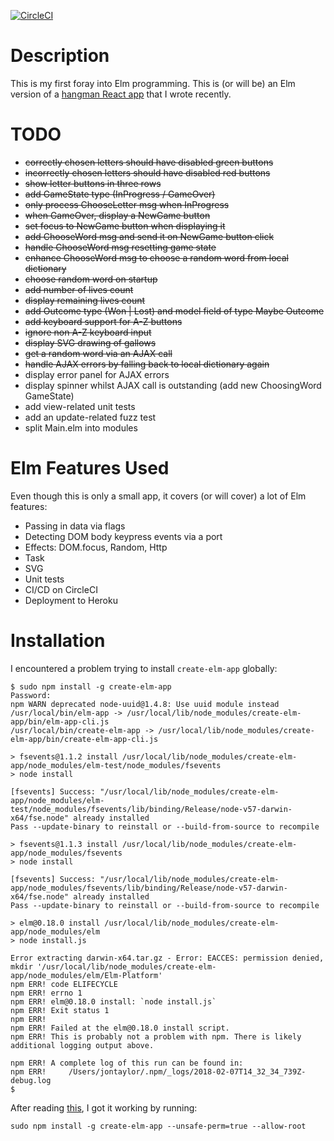 [![CircleCI](https://circleci.com/gh/taylorjg/hangman-elm/tree/master.svg?style=svg)](https://circleci.com/gh/taylorjg/hangman-elm/tree/master)

# Description

This is my first foray into Elm programming.
This is (or will be) an Elm version of a [hangman React app](https://github.com/taylorjg/hangman) that I wrote recently.

# TODO

* ~~correctly chosen letters should have disabled green buttons~~
* ~~incorrectly chosen letters should have disabled red buttons~~
* ~~show letter buttons in three rows~~
* ~~add GameState type (InProgress / GameOver)~~
* ~~only process ChooseLetter msg when InProgress~~
* ~~when GameOver, display a NewGame button~~
* ~~set focus to NewGame button when displaying it~~
* ~~add ChooseWord msg and send it on NewGame button click~~
* ~~handle ChooseWord msg resetting game state~~
* ~~enhance ChooseWord msg to choose a random word from local dictionary~~
* ~~choose random word on startup~~
* ~~add number of lives count~~
* ~~display remaining lives count~~
* ~~add Outcome type (Won | Lost) and model field of type Maybe Outcome~~
* ~~add keyboard support for A-Z buttons~~
* ~~ignore non A-Z keyboard input~~
* ~~display SVG drawing of gallows~~
* ~~get a random word via an AJAX call~~
* ~~handle AJAX errors by falling back to local dictionary again~~
* display error panel for AJAX errors
* display spinner whilst AJAX call is outstanding (add new ChoosingWord GameState)
* add view-related unit tests
* add an update-related fuzz test
* split Main.elm into modules

# Elm Features Used

Even though this is only a small app, it covers (or will cover) a lot of Elm features:

* Passing in data via flags
* Detecting DOM body keypress events via a port
* Effects: DOM.focus, Random, Http
* Task
* SVG
* Unit tests
* CI/CD on CircleCI
* Deployment to Heroku

# Installation

I encountered a problem trying to install `create-elm-app` globally:

```
$ sudo npm install -g create-elm-app
Password:
npm WARN deprecated node-uuid@1.4.8: Use uuid module instead
/usr/local/bin/elm-app -> /usr/local/lib/node_modules/create-elm-app/bin/elm-app-cli.js
/usr/local/bin/create-elm-app -> /usr/local/lib/node_modules/create-elm-app/bin/create-elm-app-cli.js

> fsevents@1.1.2 install /usr/local/lib/node_modules/create-elm-app/node_modules/elm-test/node_modules/fsevents
> node install

[fsevents] Success: "/usr/local/lib/node_modules/create-elm-app/node_modules/elm-test/node_modules/fsevents/lib/binding/Release/node-v57-darwin-x64/fse.node" already installed
Pass --update-binary to reinstall or --build-from-source to recompile

> fsevents@1.1.3 install /usr/local/lib/node_modules/create-elm-app/node_modules/fsevents
> node install

[fsevents] Success: "/usr/local/lib/node_modules/create-elm-app/node_modules/fsevents/lib/binding/Release/node-v57-darwin-x64/fse.node" already installed
Pass --update-binary to reinstall or --build-from-source to recompile

> elm@0.18.0 install /usr/local/lib/node_modules/create-elm-app/node_modules/elm
> node install.js

Error extracting darwin-x64.tar.gz - Error: EACCES: permission denied, mkdir '/usr/local/lib/node_modules/create-elm-app/node_modules/elm/Elm-Platform'
npm ERR! code ELIFECYCLE
npm ERR! errno 1
npm ERR! elm@0.18.0 install: `node install.js`
npm ERR! Exit status 1
npm ERR!
npm ERR! Failed at the elm@0.18.0 install script.
npm ERR! This is probably not a problem with npm. There is likely additional logging output above.

npm ERR! A complete log of this run can be found in:
npm ERR!     /Users/jontaylor/.npm/_logs/2018-02-07T14_32_34_739Z-debug.log
$ 
```

After reading [this](https://github.com/gdotdesign/elm-github-install/issues/21), I got it working by running:

```
sudo npm install -g create-elm-app --unsafe-perm=true --allow-root
```
